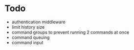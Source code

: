 # Todo

- authentication middleware
- limit history size
- command groups to prevent running 2 commands at once
- command queuing
- command input
